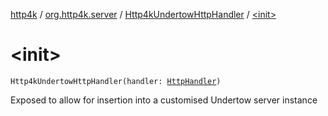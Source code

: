 [http4k](../../index.md) / [org.http4k.server](../index.md) / [Http4kUndertowHttpHandler](index.md) / [&lt;init&gt;](./-init-.md)

# &lt;init&gt;

`Http4kUndertowHttpHandler(handler: `[`HttpHandler`](../../org.http4k.core/-http-handler.md)`)`

Exposed to allow for insertion into a customised Undertow server instance

